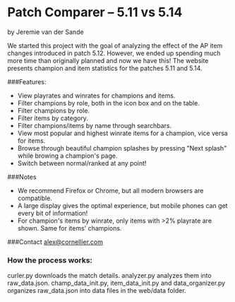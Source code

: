 # Patch Comparer – 5.11 vs 5.14
by Jeremie van der Sande

We started this project with the goal of analyzing the effect of the AP item changes introduced in patch 5.12. However, we ended up spending much more time than originally planned and now we have this! The website presents champion and item statistics for the patches 5.11 and 5.14. 

###Features:
* View playrates and winrates for champions and items.
* Filter champions by role, both in the icon box and on the table.
* Filter champions by role.
* Filter items by category.
* Filter champions/items by name through searchbars.
* View most popular and highest winrate items for a champion, vice versa for items.
* Browse through beautiful champion splashes by pressing "Next splash" while browing a champion's page.
* Switch between normal/ranked at any point!

###Notes
* We recommend Firefox or Chrome, but all modern browsers are compatible.
* A large display gives the optimal experience, but mobile phones can get every bit of information!
* For champion's items by winrate, only items with >2% playrate are shown. Same for items' champions.

###Contact
alex@cornellier.com

### How the process works:
curler.py downloads the match details. analyzer.py analyzes them into raw_data.json. champ_data_init.py, item_data_init.py and data_organizer.py organizes raw_data.json into data files in the web/data folder. 
